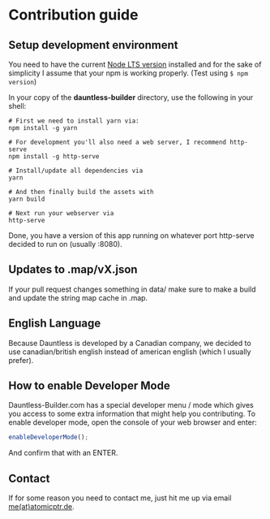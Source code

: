 # Contribution guide

## Setup development environment

You need to have the current [Node LTS version](https://nodejs.org/en/) installed and for the sake of simplicity I assume
that your npm is working properly. (Test using ``$ npm version``)

In your copy of the **dauntless-builder** directory, use the following in your shell:

```shell
# First we need to install yarn via:
npm install -g yarn

# For development you'll also need a web server, I recommend http-serve
npm install -g http-serve

# Install/update all dependencies via
yarn

# And then finally build the assets with
yarn build

# Next run your webserver via
http-serve
```

Done, you have a version of this app running on whatever port http-serve decided to run on (usually :8080).

## Updates to .map/vX.json

If your pull request changes something in data/ make sure to make a build and update the string map cache in .map.

## English Language

Because Dauntless is developed by a Canadian company, we decided to use canadian/british english instead of
american english (which I usually prefer).

## How to enable Developer Mode

Dauntless-Builder.com has a special developer menu / mode which gives you access to some extra information
that might help you contributing. To enable developer mode, open the console of your web browser and enter:

```js
enableDeveloperMode();
```

And confirm that with an ENTER.

## Contact

If for some reason you need to contact me, just hit me up via email [me(at)atomicptr.de](mailto:me@atomicptr.de).
